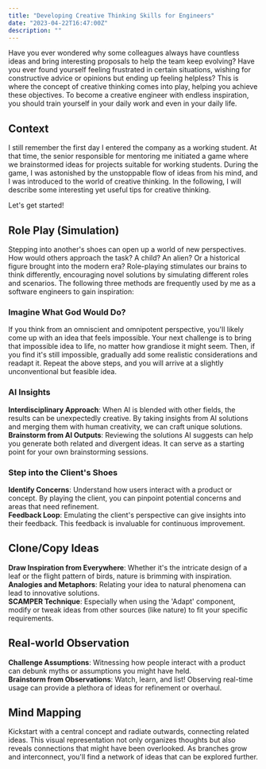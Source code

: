 ```yaml
---
title: "Developing Creative Thinking Skills for Engineers"
date: "2023-04-22T16:47:00Z"
description: ""
---
```


Have you ever wondered why some colleagues always have countless ideas and bring interesting proposals to help the team keep evolving? Have you ever found yourself feeling frustrated in certain situations, wishing for constructive advice or opinions but ending up feeling helpless? This is where the concept of creative thinking comes into play, helping you achieve these objectives. To become a creative engineer with endless inspiration, you should train yourself in your daily work and even in your daily life.  

## Context

I still remember the first day I entered the company as a working student. At that time, the senior responsible for mentoring me initiated a game where we brainstormed ideas for projects suitable for working students. During the game, I was astonished by the unstoppable flow of ideas from his mind, and I was introduced to the world of creative thinking. In the following, I will describe some interesting yet useful tips for creative thinking. 

Let's get started! 

## Role Play (Simulation)

Stepping into another's shoes can open up a world of new perspectives. How would others approach the task? A child? An alien? Or a historical figure brought into the modern era? Role-playing stimulates our brains to think differently, encouraging novel solutions by simulating different roles and scenarios. The following three methods are frequently used by me as a software engineers to gain inspiration: 

### Imagine What God Would Do?

If you think from an omniscient and omnipotent perspective, you'll likely come up with an idea that feels impossible. Your next challenge is to bring that impossible idea to life, no matter how grandiose it might seem. Then, if you find it's still impossible, gradually add some realistic considerations and readapt it. Repeat the above steps, and you will arrive at a slightly unconventional but feasible idea. 

### AI Insights

**Interdisciplinary Approach**: When AI is blended with other fields, the results can be unexpectedly creative. By taking insights from AI solutions and merging them with human creativity, we can craft unique solutions.  
**Brainstorm from AI Outputs**: Reviewing the solutions AI suggests can help you generate both related and divergent ideas. It can serve as a starting point for your own brainstorming sessions.  


### Step into the Client's Shoes

**Identify Concerns**: Understand how users interact with a product or concept. By playing the client, you can pinpoint potential concerns and areas that need refinement.  
**Feedback Loop**: Emulating the client's perspective can give insights into their feedback. This feedback is invaluable for continuous improvement.  

## Clone/Copy Ideas

**Draw Inspiration from Everywhere**: Whether it's the intricate design of a leaf or the flight pattern of birds, nature is brimming with inspiration.  
**Analogies and Metaphors**: Relating your idea to natural phenomena can lead to innovative solutions.  
**SCAMPER Technique**: Especially when using the 'Adapt' component, modify or tweak ideas from other sources (like nature) to fit your specific requirements.  

## Real-world Observation

**Challenge Assumptions**: Witnessing how people interact with a product can debunk myths or assumptions you might have held.  
**Brainstorm from Observations**: Watch, learn, and list! Observing real-time usage can provide a plethora of ideas for refinement or overhaul.  

## Mind Mapping

Kickstart with a central concept and radiate outwards, connecting related ideas. This visual representation not only organizes thoughts but also reveals connections that might have been overlooked. As branches grow and interconnect, you'll find a network of ideas that can be explored further.